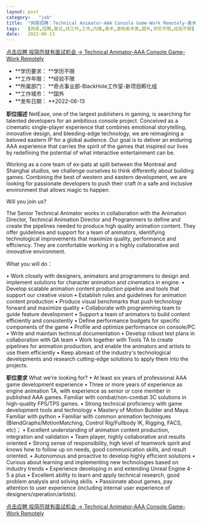 ```yaml
---
layout:	post
category:	"job"
title:	"网易招聘：Technical Animator-AAA Console Game-Work Remotely-美术-游戏美术类-国外学历不限经验不限"
tags:	[网易,招聘,面试,找工作,工作,内推,美术,游戏美术类,国外,学历不限,经验不限]
date:	2022-06-13
---
```


[点击应聘 投简历就有面试机会 -> Technical Animator-AAA Console Game-Work Remotely](http://mobile.bole.netease.com/bole/boleDetail?id=40834&employeeId=346f03c3cda5f04c&key=all)



- **学历要求： **学历不限
- **工作年限： **经验不限
- **所属部门： **奇点事业部-BlackHole工作室-新项目孵化组
- **工作城市： **国外
- **发布日期： **2022-06-13



**职位描述**
NetEase, one of the largest publishers in gaming, is searching for talented developers for an ambitious console project.  Conceived as a cinematic single-player experience that combines emotional storytelling, innovative design, and bleeding-edge technology, we are reimagining a beloved eastern IP for a global audience. Our goal is to deliver an enduring AAA experience that carries the spirit of the games that inspired our lives by redefining the potential of what interactive entertainment can be.  

Working as a core team of ex-pats at split between the Montreal and Shanghai studios, we challenge ourselves to think differently about building games. Combining the best of western and eastern development, we are looking for passionate developers to push their craft in a safe and inclusive environment that allows magic to happen.  

Will you join us?

The Senior Technical Animator works in collaboration with the Animation Director, Technical Animation Director and Programmers to define and create the pipelines needed to produce high quality animation content. They offer guidelines and support for a team of animators, identifying technological improvements that maximize quality, performance and efficiency. They are comfortable working in a highly collaborative and innovative environment.

What you will do：

•	Work closely with designers, animators and programmers to design and implement solutions for character animation and cinematics in engine.
•	Develop scalable animation content production pipeline and tools that support our creative vision
•	Establish rules and guidelines for animation content production
•	Produce visual benchmarks that push technology forward and maximize quality
•	Collaborate with programming team to guide feature development
•	Support a team of animators to build content efficiently and consistently
•	Define performance budgets for specific components of the game
•	Profile and optimize performance on console/PC
•	Write and maintain technical documentation
•	Develop robust test plans in collaboration with QA team
•	Work together with Tools TA to create pipelines for animation production, and enable the animators and artists to use them efficiently
•	Keep abreast of the industry's technological developments and research cutting-edge solutions to apply them into the projects.



**职位要求**
What we're looking for?
•	At least six years of professional AAA game development experience
•	Three or more years of experience as engine animation TA, with experience as senior or core member in published AAA games. Familiar with combat/non-combat 3C solutions in high-quality FPS/TPS games.
•	Strong technical proficiency with game development tools and technology
•	Mastery of Motion Builder and Maya. Familiar with python 
•	Familiar with common animation techniques (BlendGraphs/MotionMatching, Control Rig/Fullbody IK, Rigging, FACS, etc)；
•	Excellent understanding of animation content production, integration and validation
•	Team player, highly collaborative and results oriented
•	Strong sense of responsibility, high level of teamwork spirit and knows how to follow up on needs, good communication skills, and result oriented.
•	Autonomous and proactive to develop highly efficient solutions
•	Curious about learning and implementing new technologies based on industry trends
•	Experience developing in and extending Unreal Engine 4-5 a plus
•	Excellent ability to learn and apply technical research, good problem analysis and solving skills.
•	Passionate about games, pay attention to user experience (including internal user experience of designers/operation/artists).



[点击应聘 投简历就有面试机会 -> Technical Animator-AAA Console Game-Work Remotely](http://mobile.bole.netease.com/bole/boleDetail?id=40834&employeeId=346f03c3cda5f04c&key=all)